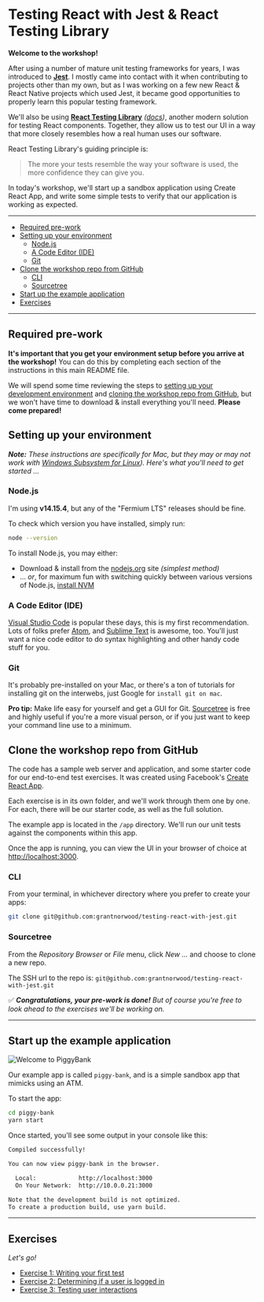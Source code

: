 # Testing React with Jest & React Testing Library

**Welcome to the workshop!**

After using a number of mature unit testing frameworks for years, I was introduced to **[Jest](https://jestjs.io/)**. I mostly came into contact with it when contributing to projects other than my own, but as I was working on a few new React & React Native projects which used Jest, it became good opportunities to properly learn this popular testing framework.

We'll also be using **[React Testing Library](https://github.com/testing-library/react-testing-library)** _([docs](https://testing-library.com/docs/react-testing-library/intro/))_, another modern solution for testing React components.  Together, they allow us to test our UI in a way that more closely resembles how a real human uses our software.

React Testing Library's guiding principle is:

> The more your tests resemble the way your software is used, the more confidence they can give you.

In today's workshop, we'll start up a sandbox application using Create React App, and write some simple tests to verify that our application is working as expected.

<hr>

- [Required pre-work](#required-pre-work)
- [Setting up your environment](#setting-up-your-environment)
  - [Node.js](#nodejs)
  - [A Code Editor (IDE)](#a-code-editor-ide)
  - [Git](#git)
- [Clone the workshop repo from GitHub](#clone-the-workshop-repo-from-github)
  - [CLI](#cli)
  - [Sourcetree](#sourcetree)
- [Start up the example application](#start-up-the-example-application)
- [Exercises](#exercises)

<hr>

## Required pre-work

**It's important that you get your environment setup before you arrive at the workshop!** You can do this by completing each section of the instructions in this main README file.

We will spend some time reviewing the steps to [setting up your development environment](#setup-your-environment) and [cloning the workshop repo from GitHub](#clone-the-workshop-repo-from-github), but we won't have time to download & install everything you'll need. **Please come prepared!**

## Setting up your environment

_**Note:** These instructions are specifically for Mac, but they may or may not work with [Windows Subsystem for Linux](https://docs.microsoft.com/en-us/windows/wsl/install-win10)).  Here's what you'll need to get started ..._

### Node.js

I'm using **v14.15.4**, but any of the "Fermium LTS" releases should be fine.

To check which version you have installed, simply run:

```bash
node --version
```

To install Node.js, you may either:

* Download & install from the [nodejs.org](https://nodejs.org/en/) site _(simplest method)_
* ... _or_, for maximum fun with switching quickly between various versions of Node.js, [install NVM](https://github.com/creationix/nvm)

### A Code Editor (IDE)

[Visual Studio Code](https://code.visualstudio.com/) is popular these days, this is my first recommendation. Lots of folks prefer [Atom](https://ide.atom.io/), and [Sublime Text](https://www.sublimetext.com/) is awesome, too. You'll just want a nice code editor to do syntax highlighting and other handy code stuff for you.

### Git

It's probably pre-installed on your Mac, or there's a ton of tutorials for installing git on the interwebs, just Google for `install git on mac`.

**Pro tip:** Make life easy for yourself and get a GUI for Git. [Sourcetree](https://www.sourcetreeapp.com/) is free and highly useful if you're a more visual person, or if you just want to keep your command line use to a minimum.

## Clone the workshop repo from GitHub

The code has a sample web server and application, and some starter code for our end-to-end test exercises. It was created using Facebook's [Create React App](https://github.com/facebook/create-react-app).

Each exercise is in its own folder, and we'll work through them one by one. For each, there will be our starter code, as well as the full solution.

The example app is located in the `/app` directory. We'll run our unit tests against the components within this app.

Once the app is running, you can view the UI in your browser of choice at [http://localhost:3000](http://localhost:3000).

### CLI

From your terminal, in whichever directory where you prefer to create your apps:

```bash
git clone git@github.com:grantnorwood/testing-react-with-jest.git
```

### Sourcetree

From the _Repository Browser_ or _File_ menu, click _New ..._ and choose to clone a new repo.

The SSH url to the repo is: `git@github.com:grantnorwood/testing-react-with-jest.git`

✅ _**Congratulations, your pre-work is done!** But of course you're free to look ahead to the exercises we'll be working on._

<hr>

## Start up the example application

![Welcome to PiggyBank](https://user-images.githubusercontent.com/707463/124850796-e9606900-df66-11eb-8de1-25c53788a1e1.png)

Our example app is called `piggy-bank`, and is a simple sandbox app that mimicks using an ATM.

To start the app:

```bash
cd piggy-bank
yarn start
```

Once started, you'll see some output in your console like this:

```bash
Compiled successfully!

You can now view piggy-bank in the browser.

  Local:            http://localhost:3000
  On Your Network:  http://10.0.0.21:3000

Note that the development build is not optimized.
To create a production build, use yarn build.
```

<hr>

## Exercises

_Let's go!_

- [Exercise 1: Writing your first test](docs/exercise-1.md)
- [Exercise 2: Determining if a user is logged in](docs/exercise-2.md)
- [Exercise 3: Testing user interactions](docs/exercise-3.md)
